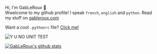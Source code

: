 Hi, I'm GabLeRoux :wave:  
Wwelcome to my github profile! I speak `french`, `english` and `python`. Read my stuff on [gableroux.com](http://www.gableroux.com/)

Want a cool `.pythonrc` file?
[Click me!](https://gableroux.com/python/2016/01/20/python-interpreter-autocomplete/)

![Y U NO UNIT TEST](http://i.imgur.com/vkyufhy.png)

[![GabLeRoux's github stats](https://github-readme-stats.vercel.app/api?username=GabLeRoux)](https://github.com/GabLeRoux/)

